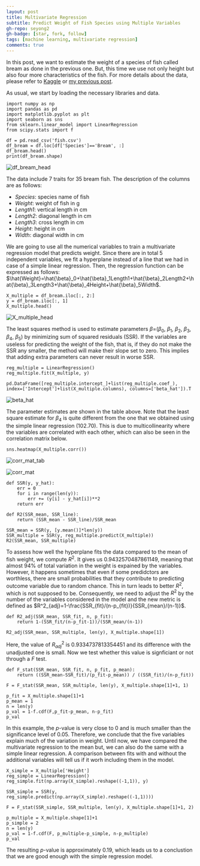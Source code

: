```yaml
---
layout: post
title: Multivariate Regression 
subtitle: Predict Weight of Fish Species using Multiple Variables
gh-repo: seyong2
gh-badge: [star, fork, follow]
tags: [machine learning, multivariate regression]
comments: true
---
```


In this post, we want to estimate the weight of a species of fish called bream as done in the previous one. But, this time we use not only height but also four more characteristics of the fish. For more details about the data, please refer to [Kaggle](https://www.kaggle.com/datasets/aungpyaeap/fish-market?resource=download) or [my previous post](https://seyong2.github.io/2022-07-10-simple-linear-regression/).

As usual, we start by loading the necessary libraries and data.

```
import numpy as np
import pandas as pd
import matplotlib.pyplot as plt
import seaborn as sns
from sklearn.linear_model import LinearRegression
from scipy.stats import f

df = pd.read_csv('fish.csv')
df_bream = df.loc[df['Species']=='Bream', :]
df_bream.head()
print(df_bream.shape)
```
![df_bream_head](https://github.com/seyong2/seyong2.github.io/blob/master/assets/img/figures_multivariate_regression/df_bream_head.png?raw=true)

The data include 7 traits for 35 bream fish. The description of the columns are as follows:

- *Species*: species name of fish
- *Weight*: weight of fish in g
- *Length1*: vertical length in cm
- *Length2*: diagonal length in cm
- *Length3*: cross length in cm
- *Height*: height in cm
- *Width*: diagonal width in cm

We are going to use all the numerical variables to train a multivariate regression model that predicts weight. Since there are in total 5 independent variables, we fit a hyperplane instead of a line that we had in case of a simple linear regression. Then, the regression function can be expressed as follows: $\hat{Weight}=\hat{\beta}_0+\hat{\beta}_1Length1+\hat{\beta}_2Length2+\hat{\beta}_3Length3+\hat{\beta}_4Height+\hat{\beta}_5Width$.

```
X_multiple = df_bream.iloc[:, 2:]
y = df_bream.iloc[:, 1]
X_multiple.head()

```
![X_multiple_head](https://github.com/seyong2/seyong2.github.io/blob/master/assets/img/figures_multivariate_regression/X_multiple_head.png?raw=true)

The least squares method is used to estimate parameters $\beta$=($\beta_0$, $\beta_1$, $\beta_2$, $\beta_3$, $\beta_4$, $\beta_5$) by minimizing sum of squared residuals (SSR). If the variables are useless for predicting the weight of the fish, that is, if they do not make the SSR any smaller, the method will make their slope set to zero. This implies that adding extra parameters can never result in worse SSR.

```
reg_multiple = LinearRegression()
reg_multiple.fit(X_multiple, y)

pd.DataFrame([reg_multiple.intercept_]+list(reg_multiple.coef_), index=['Intercept']+list(X_multiple.columns), columns=['beta_hat']).T
```

![beta_hat](https://github.com/seyong2/seyong2.github.io/blob/master/assets/img/figures_multivariate_regression/beta_hat.png?raw=true)

The parameter estimates are shown in the table above. Note that the least square estimate for $\beta_4$ is quite different from the one that we obtained using the simple linear regression (102.70). This is due to multicollinearity where the variables are correlated with each other, which can also be seen in the correlation matrix below. 

```
sns.heatmap(X_multiple.corr())
```
![corr_mat_tab](https://github.com/seyong2/seyong2.github.io/blob/master/assets/img/figures_multivariate_regression/corr_mat_tab.png?raw=true)

![corr_mat](https://github.com/seyong2/seyong2.github.io/blob/master/assets/img/figures_multivariate_regression/corr_mat.png?raw=true)

```
def SSR(y, y_hat):
    err = 0
    for i in range(len(y)):
        err += (y[i] - y_hat[i])**2
    return err

def R2(SSR_mean, SSR_line):
    return (SSR_mean - SSR_line)/SSR_mean
    
SSR_mean = SSR(y, [y.mean()]*len(y))
SSR_multiple = SSR(y, reg_multiple.predict(X_multiple))
R2(SSR_mean, SSR_multiple)
```

To assess how well the hyperplane fits the data compared to the mean of fish weight, we compute $R^2$. It gives us 0.9432570487861149, meaning that almost 94% of total variation in the weight is expained by the variables. However, it happens sometimes that even if some predidctors are worthless, there are small probabilities that they contribute to predicting outcome variable due to random chance. This in turn leads to better $R^2$, which is not supposed to be. Consequently, we need to adjust the $R^2$ by the number of the variables considered in the model and the new metric is defined as $R^2_{adj}=1-\frac{SSR_{fit}/(n-p_{fit})}{SSR_{mean}/(n-1)}$.

```
def R2_adj(SSR_mean, SSR_fit, n, p_fit):
    return 1-(SSR_fit/(n-p_fit-1))/(SSR_mean/(n-1))

R2_adj(SSR_mean, SSR_multiple, len(y), X_multiple.shape[1])
```

Here, the value of $R^2_{adj}$ is 0.9334737813354451 and its difference with the unadjusted one is small. Now we test whether this value is signficiant or not through a $F$ test.

```
def F_stat(SSR_mean, SSR_fit, n, p_fit, p_mean):
    return ((SSR_mean-SSR_fit)/(p_fit-p_mean)) / ((SSR_fit)/(n-p_fit))

F = F_stat(SSR_mean, SSR_multiple, len(y), X_multiple.shape[1]+1, 1)

p_fit = X_multiple.shape[1]+1
p_mean = 1
n = len(y)
p_val = 1-f.cdf(F,p_fit-p_mean, n-p_fit)
p_val
```

In this example, the $p$-value is very close to 0 and is much smaller than the significance level of 0.05. Therefore, we conclude that the five variables explain much of the variation in weight. Until now, we have compared the multivariate regression to the mean but, we can also do the same with a simple linear regression. A comparison between fits with and without the additional variables will tell us if it worh including them in the model.

```
X_simple = X_multiple['Height']
reg_simple = LinearRegression() 
reg_simple.fit(np.array(X_simple).reshape((-1,1)), y)

SSR_simple = SSR(y, reg_simple.predict(np.array(X_simple).reshape((-1,1))))

F = F_stat(SSR_simple, SSR_multiple, len(y), X_multiple.shape[1]+1, 2)

p_multiple = X_multiple.shape[1]+1
p_simple = 2
n = len(y)
p_val = 1-f.cdf(F, p_multiple-p_simple, n-p_multiple)
p_val
```
The resulting $p$-value is approximately 0.19, which leads us to a conclustion that we are good enough with the simple regression model.
